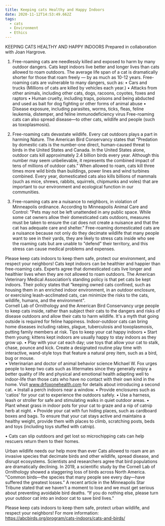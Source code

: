 ```yaml
---
title: Keeping cats Healthy and Happy Indoors
date: 2020-11-12T14:53:49.662Z
tags:
  - cats
  - Environment
  - Ethics
---
```

KEEPING CATS HEALTHY AND HAPPY INDOORS
Prepared in collaboration with Joan Hargrove.

1) Free-roaming cats are needlessly killed and exposed to harm by many outdoor dangers.
Cats kept indoors live better and longer lives than cats allowed to roam outdoors. The average life span of a cat is dramatically shorter for those that roam freely — by as much as 10-12 years. Free-roaming cats are vulnerable to many dangers, such as:
•	Cars and trucks (Millions of cats are killed by vehicles each year.)
•	Attacks from other animals, including other cats, dogs, racoons, coyotes, foxes and raptors
•	Human cruelty, including traps, poisons and being abducted and used as bait for dog fighting or other forms of animal abuse
•	Disease exposure, including parasites, worms, ticks, fleas, feline leukemia, distemper, and feline immunodeficiency virus
Free-roaming cats can also spread disease—to other cats, wildlife and people (such as toxoplasmosis).

2) Free-roaming cats devastate wildlife. Every cat outdoors plays a part in harming Nature.
The American Bird Conservancy states that "Predation by domestic cats is the number-one direct, human-caused threat to birds in the United States and Canada. In the United States alone, outdoor cats kill approximately 2.4 billion birds every year. Although this number may seem unbelievable, it represents the combined impact of tens of millions of outdoor cats.” When allowed to roam, cats kill three times more wild birds than buildings, power lines and wind turbines combined. Every year, domesticated cats also kills billions of mammals (such as mice, shrews, rabbits, squirrels, chipmunks and voles) that are important to our environment and ecological function in our communities.

3) Free-roaming cats are a nuisance to neighbors, in violation of Minneapolis ordinance.
According to Minneapolis Animal Care and Control: "Pets may not be left unattended in any public space. While some cat owners allow their domesticated cats outdoors, measures must be taken to ensure the cat does not create a nuisance and that the cat has adequate care and shelter." Free-roaming domesticated cats are a nuisance because not only do they decimate wildlife that many people want to see in their yards, they are likely to stress cats inside who see the roaming cats but are unable to "defend" their territory, and this stress can cause medical problems and expenses.

Please keep cats indoors to keep them safe, protect our environment, and respect your neighbors!
Cats kept indoors can be healthier and happier than free-roaming cats.
Experts agree that domesticated cats live longer and healthier lives when they are not allowed to roam outdoors. The American Veterinary Medical Association’s standing policy is that pet cats be kept indoors. Their policy states that “keeping owned cats confined, such as housing them in an enriched indoor environment, in an outdoor enclosure, or exercising leash-acclimated cats, can minimize the risks to the cats, wildlife, humans, and the environment".  
Cornell Lab of Ornithology and the American Bird Conservancy urge people to keep cats inside, rather than subject their cats to the dangers and risks of disease outdoors and allow their cats to harm wildlife. It's a myth that going outside is required for feline happiness. Indoor-outdoor cats can bring home diseases including rabies, plague, tuberculosis and toxoplasmosis, putting family members at risk. 
Tips to keep your cat happy indoors
•	Start them young; kittens kept indoors are usually happy to stay indoors as they grow up.
•	Play with your cat each day; use toys that allow your cat to stalk, chase, pounce and kick. Create a designated routine play time with interactive, wand-style toys that feature a natural prey item, such as a bird, bug or mouse.  
•	Veterinarian and doctor of animal behavior science Michael W. Fox urges people to keep two cats such as littermates since they generally enjoy a better quality of life and physical and emotional health adapting well to indoor-life than those cats who have no contact with their own kind in the home. Visit www.drfoxonehealth.com for details about introducing a second cat.
•	Install a perch indoors near a window.
•	Provide enclosures such as 'catios' for your cat to experience the outdoors safely.
•	 Use a harness, leash or stroller for safe and stimulating walks in quiet outdoor areas. 
•	Plant wheat grass in indoor pots for your cat to graze and a nip of catnip herb at night. 
•	 Provide your cat with fun hiding places, such as cardboard boxes and bags. To ensure that your cat stays active and maintains a healthy weight, provide them with places to climb, scratching posts, beds and toys (including toys stuffed with catnip).

•	Cats can slip outdoors and get lost so microchipping cats can help rescuers return them to their homes.

Urban wildlife needs our help more than ever
Cats allowed to roam are an invasive species that decimate birds and other wildlife, spread disease, and disrupt ecosystems. Scientists and researchers agree that bird populations are dramatically declining. In 2019, a scientific study by the Cornell Lab of Ornithology showed a staggering loss of birds across North America. "Common birds—the species that many people see every day—have suffered the greatest losses.” A recent article in the Minneapolis Star Tribune stated that we haven’t a moment to lose and we must get serious about preventing avoidable bird deaths. “If you do nothing else, please turn your outdoor cat into an indoor cat to save bird lives.”

Please keep cats indoors to keep them safe, protect urban wildlife, and respect your neighbors!
For more information: https://abcbirds.org/program/cats-indoors/cats-and-birds/



